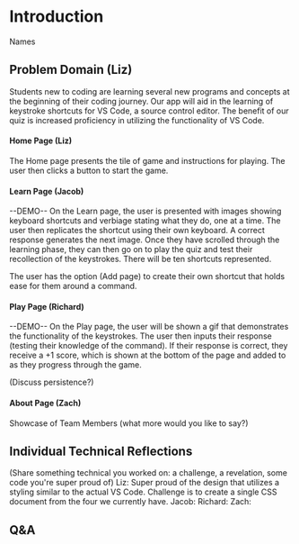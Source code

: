 # Introduction
Names

## Problem Domain (Liz)
Students new to coding are learning several new programs and concepts at the beginning of their coding journey. Our app will aid in the learning of keystroke shortcuts for VS Code, a source control editor. The benefit of our quiz is increased proficiency in utilizing the functionality of VS Code.

#### Home Page (Liz)
The Home page presents the tile of game and instructions for playing. The user then clicks a button to start the game.

#### Learn Page (Jacob)
--DEMO--
On the Learn page, the user is presented with images showing keyboard shortcuts and verbiage stating what they do, one at a time. The user then replicates the shortcut using their own keyboard. A correct response generates the next image. Once they have scrolled through the learning phase, they can then go on to play the quiz and test their recollection of the keystrokes. There will be ten shortcuts represented. 

The user has the option (Add page) to create their own shortcut that holds ease for them around a command.

#### Play Page (Richard)
--DEMO--
On the Play page, the user will be shown a gif that demonstrates the functionality of the keystrokes. The user then inputs their response (testing their knowledge of the command). If their response is correct, they receive a +1 score, which is shown at the bottom of the page and added to as they progress through the game.

(Discuss persistence?)

#### About Page (Zach)
Showcase of Team Members (what more would you like to say?)


## Individual Technical Reflections
(Share something technical you worked on: a challenge, a revelation, some code you're super proud of)
Liz: Super proud of the design that utilizes a styling similar to the actual VS Code. Challenge is to create a single CSS document from the four we currently have.
Jacob:
Richard:
Zach:

## Q&A